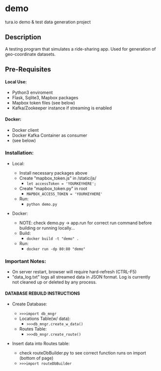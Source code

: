 # demo
tura.io demo &amp; test data generation project

## Description
  A testing program that simulates a ride-sharing app. Used for generation of geo-coordinate datasets.

## Pre-Requisites

#### Local Use:
  * Python3 enviroment
  * Flask, Sqlite3, Mapbox packages
  * Mapbox token files (see below)
  * Kafka/Zookeeper instance if streaming is enabled

#### Docker:
  * Docker client
  * Docker Kafka Container as consumer
  * (see below)

### Installation:
  * Local:
    * Install necessary packages above
    * Create "mapbox_token.js" in /static/js/
      * ``` let accessToken = 'YOURKEYHERE'; ```
    * Create "mapbox_token.py" in root
      * ``` MAPBOX_ACCESS_TOKEN = 'YOURKEYHERE' ```
    * Run:
      * ``` python demo.py ```

  * Docker:
    * NOTE: check demo.py -> app.run for correct run command before building or running locally...
    * Build:
      * ``` docker build -t "demo" . ```
    * Run:
      * ``` docker run -dp 80:80 "demo" ```

### Important Notes:
  * On server restart, browser will require hard-refresh (CTRL-F5)
  * "data_log.txt" logs all streamed data in JSON format. Log is currently not cleaned up or deleted by any process.

#### DATABASE REBUILD INSTRUCTIONS
  * Create Database:
    * ``` >>>import db_mngr ```
    * Locations Table(w/ data):
      * ``` >>>db_mngr.create_w_data() ```
    * Routes Table:
      * ``` >>>db_mngr.create_route() ```

  * Insert data into Routes table:
    * check routeDbBuilder.py to see correct function runs on import (bottom of page)
    * ``` >>>import routeDbBuilder ```
